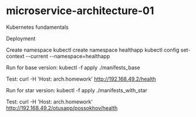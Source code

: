 # microservice-architecture-01
Kubernetes fundamentals

Deployment

Create namespace
    kubectl create namespace healthapp
    kubectl config set-context --current --namespace=healthapp

Run for base version:
    kubectl -f apply ./manifests_base

Test:
    curl -H 'Host: arch.homework' http://192.168.49.2/health

Run for star version:
    kubectl -f apply ./manifests_with_star

Test:
    curl -H 'Host: arch.homework' http://192.168.49.2/otusapp/possokhov/health